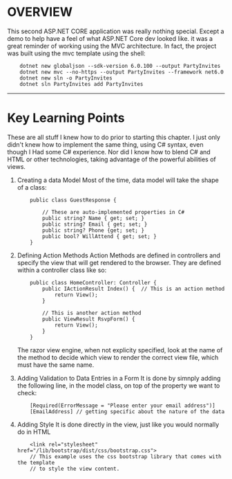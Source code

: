 # OVERVIEW
This second ASP.NET CORE application was really nothing special. Except a demo
to help have a feel of what ASP.NET Core dev looked like. it was a great reminder
of working using the MVC architecture. In fact, the project was built using the mvc
template using the shell:
```
    dotnet new globaljson --sdk-version 6.0.100 --output PartyInvites
    dotnet new mvc --no-https --output PartyInvites --framework net6.0
    dotnet new sln -o PartyInvites
    dotnet sln PartyInvites add PartyInvites
```

***

# Key Learning Points

These are all stuff I knew how to do prior to starting this chapter. I just only didn't knew
how to implement the same thing, using C# syntax, even though I Had some C# experience. Nor did
I know how to blend C# and HTML or other technologies, taking advantage of the powerful abilities
of views.

1. Creating a data Model
    Most of the time, data model will take the shape of a class:
    ```
        public class GuestResponse {

            // These are auto-implemented properties in C#
            public string? Name { get; set; }
            public string? Email { get; set; }
            public string? Phone {get; set; }
            public bool? WillAttend { get; set; }
        }
    ```

2. Defining Action Methods
    Action Methods are defined in controllers and specify the view that will get rendered to the browser.
    They are defined within a controller class like so:
    ```
        public class HomeController: Controller {
            public IActionResult Index() {  // This is an action method
                return View();
            }

            // This is another action method
            public ViewResult RsvpForm() {
                return View();
            }
        }
    ```
    The razor view engine, when not explicity specified, look at the name of the method to decide which
    view to render the correct view file, which must have the same name.

3. Adding Validation to Data Entries in a Form
    It is done by simnply adding the following line, in the model class, on top of the property
    we want to check:
    ```
        [Required(ErrorMessage = "Please enter your email address")]
        [EmailAddress] // getting specific about the nature of the data
    ```

4. Adding Style
    It is done directly in the view, just like you would normally do in HTML
    ```
        <link rel="stylesheet" href="/lib/bootstrap/dist/css/bootstrap.css">
        // This example uses the css bootstrap library that comes with the template
        // to style the view content.
    ```